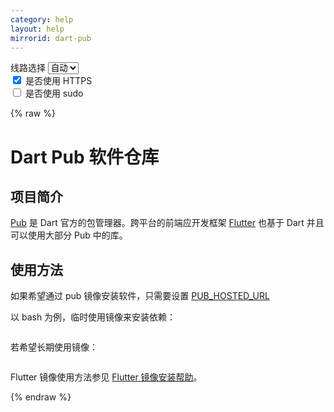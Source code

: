 ```yaml
---
category: help
layout: help
mirrorid: dart-pub
---
```


<!-- 本 markdown 从 tuna/mirrorz-help-ng 自动生成，如需修改，请修改其对应部分 -->

<style>.z-help tmpl { display: none }</style>

<div class="z-wrap">
    <form class="z-form z-global" onchange="form_update(null)" onsubmit="return false">
        <div>
            <label for="e0a5cecb">线路选择</label>
            <select id="e0a5cecb" name="host">
                <option selected="selected" value="{{ site.url }}">自动</option>
                <option value="{{ site.urlv4 }}">IPv4</option>
                <option value="{{ site.urlv6 }}">IPv6</option>
            </select>
        </div>
        <div>
            <input id="144d763c" name="_scheme" type="checkbox" checked>
            <label for="144d763c">是否使用 HTTPS</label>
        </div>
        <div>
            <input id="4659e7da" name="_sudo" type="checkbox">
            <label for="4659e7da">是否使用 sudo</label>
        </div>
    </form>
</div>
{% raw %}
<div class="z-help"><h1>Dart Pub 软件仓库</h1>
<h2>项目简介</h2>
<p><a href="https://pub.dartlang.org/">Pub</a> 是 Dart 官方的包管理器。跨平台的前端应开发框架 <a href="https://flutter.dev/">Flutter</a> 也基于 Dart 并且可以使用大部分 Pub 中的库。</p>
<h2>使用方法</h2>
<p>如果希望通过 pub 镜像安装软件，只需要设置 <a href="https://www.dartlang.org/tools/pub/environment-variables">PUB_HOSTED_URL</a></p>
<p>以 bash 为例，临时使用镜像来安装依赖：</p>
<div class="z-wrap"><form class="z-form" onchange="form_update(event)" onsubmit="return false"></form><pre class="z-code"></pre></div><tmpl z-lang="bash">
export PUB_HOSTED_URL="{{endpoint}}"
# pub: pub get
# flutter: flutter packages get
</tmpl>
<p>若希望长期使用镜像：</p>
<div class="z-wrap"><form class="z-form" onchange="form_update(event)" onsubmit="return false"></form><pre class="z-code"></pre></div><tmpl z-lang="bash">
echo 'export PUB_HOSTED_URL="{{endpoint}}"' &gt;&gt; ~/.bashrc
</tmpl>
<p>Flutter 镜像使用方法参见 <a href="../flutter/">Flutter 镜像安装帮助</a>。</p><script id="z-config" type="application/x-mirrorz-help">eyJfIjogIkRhcnQgUHViIFx1OGY2Zlx1NGVmNlx1NGVkM1x1NWU5MyIsICJibG9jayI6IFsiaW50cm8iLCAidXNhZ2UiXSwgImlucHV0Ijoge30sICJuYW1lIjogImRhcnQtcHViIn0=</script>
</div>

{% endraw %}

<script src="/static/js/mustache.js?{{ site.data['hash'] }}"></script>
<script src="/static/js/zdocs.js?{{ site.data['hash'] }}"></script>
